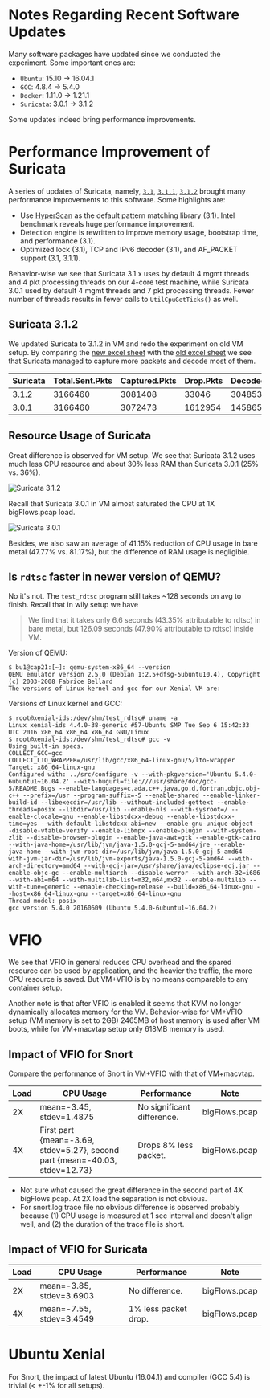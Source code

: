 Notes Regarding Recent Software Updates
=======================================

Many software packages have updated since we conducted the experiment. Some important ones are:

 * `Ubuntu`: 15.10 -> 16.04.1
 * `GCC`: 4.8.4 -> 5.4.0
 * `Docker`: 1.11.0 -> 1.21.1
 * `Suricata`: 3.0.1 -> 3.1.2

Some updates indeed bring performance improvements.

# Performance Improvement of Suricata

A series of updates of Suricata, namely, [`3.1`](https://suricata-ids.org/2016/06/20/suricata-3-1-released/), [`3.1.1`](https://suricata-ids.org/2016/07/13/suricata-3-1-1-released/), [`3.1.2`](https://suricata-ids.org/2016/09/07/suricata-3-1-2-released/) brought many performance improvements to this software. Some highlights are:

* Use [HyperScan](http://www.intel.com/content/dam/www/public/us/en/documents/solution-briefs/hyperscan-suricata-solution-brief.pdf) as the default pattern matching library (3.1). Intel benchmark reveals huge performance improvement.
* Detection engine is rewritten to improve memory usage, bootstrap time, and performance (3.1).
* Optimized lock (3.1), TCP and IPv6 decoder (3.1), and AF_PACKET support (3.1, 3.1.1).

Behavior-wise we see that Suricata 3.1.x uses by default 4 mgmt threads and 4 pkt processing threads on our 4-core test machine, while Suricata 3.0.1 used by default 4 mgmt threads and 7 pkt processing threads. Fewer number of threads results in fewer calls to `UtilCpuGetTicks()` as well.

## Suricata 3.1.2

We updated Suricata to 3.1.2 in VM and redo the experiment on old VM setup. By comparing the [new excel sheet](https://github.com/xybu/cs590-nfv/blob/master/data/suricata_v312/vm%2CbigFlows.pcap%2C4%2Cem2%2Cenp34s0%2C1%2C2g%2C4%2C0-3%2C5%2Csuricata-vm%2Cdhcp%2Ceth1%2C1%2Ceve.xlsx) with the [old excel sheet](https://github.com/xybu/cs590-nfv/blob/master/experiments/suricata/data/vm%2CbigFlows.pcap%2C4%2Cem2%2Cenp34s0%2C4%2C2g%2C4%2C0-3%2C5%2Csuricata-vm%2Cdhcp%2Ceth1%2C1%2Ceve.xlsx) we see that Suricata managed to capture more packets and decode most of them.

| Suricata | Total.Sent.Pkts | Captured.Pkts | Drop.Pkts | Decoded.Pkts | Decoded.KB |
|----------|-----------------|---------------|-----------|--------------|------------|
|   3.1.2  |   3166460       |    3081408    |   33046   |    3048538   | 1331173.01 |
|   3.0.1  |   3166460       |    3072473    |  1612954  |    1458653   | 546008.40  |

## Resource Usage of Suricata

Great difference is observed for VM setup. We see that Suricata 3.1.2 uses much less CPU resource and about 30% less RAM than Suricata 3.0.1 (25% vs. 36%).

![Suricata 3.1.2](https://rawgithub.com/xybu/cs590-nfv/master/data/suricata312_vm_4x_cpu_ram.svg)

Recall that Suricata 3.0.1 in VM almost saturated the CPU at 1X bigFlows.pcap load.

![Suricata 3.0.1](https://rawgithub.com/xybu/cs590-nfv/master/data/suricata301_vm_4x_cpu_ram.svg)

Besides, we also saw an average of 41.15% reduction of CPU usage in bare metal (47.77% vs. 81.17%), but the difference of RAM usage is negligible.

## Is `rdtsc` faster in newer version of QEMU?

No it's not. The `test_rdtsc` program still takes ~128 seconds on avg to finish. Recall that in wily setup we have

> We find that it takes only 6.6 seconds (43.35% attributable to rdtsc) in bare metal, 
> but 126.09 seconds (47.90% attributable to rdtsc) inside VM.

Version of QEMU:

```
$ bu1@cap21:[~]: qemu-system-x86_64 --version
QEMU emulator version 2.5.0 (Debian 1:2.5+dfsg-5ubuntu10.4), Copyright (c) 2003-2008 Fabrice Bellard
The versions of Linux kernel and gcc for our Xenial VM are:
```

Versions of Linux kernel and GCC:

```
$ root@xenial-ids:/dev/shm/test_rdtsc# uname -a
Linux xenial-ids 4.4.0-38-generic #57-Ubuntu SMP Tue Sep 6 15:42:33 UTC 2016 x86_64 x86_64 x86_64 GNU/Linux
$ root@xenial-ids:/dev/shm/test_rdtsc# gcc -v
Using built-in specs.
COLLECT_GCC=gcc
COLLECT_LTO_WRAPPER=/usr/lib/gcc/x86_64-linux-gnu/5/lto-wrapper
Target: x86_64-linux-gnu
Configured with: ../src/configure -v --with-pkgversion='Ubuntu 5.4.0-6ubuntu1~16.04.2' --with-bugurl=file:///usr/share/doc/gcc-5/README.Bugs --enable-languages=c,ada,c++,java,go,d,fortran,objc,obj-c++ --prefix=/usr --program-suffix=-5 --enable-shared --enable-linker-build-id --libexecdir=/usr/lib --without-included-gettext --enable-threads=posix --libdir=/usr/lib --enable-nls --with-sysroot=/ --enable-clocale=gnu --enable-libstdcxx-debug --enable-libstdcxx-time=yes --with-default-libstdcxx-abi=new --enable-gnu-unique-object --disable-vtable-verify --enable-libmpx --enable-plugin --with-system-zlib --disable-browser-plugin --enable-java-awt=gtk --enable-gtk-cairo --with-java-home=/usr/lib/jvm/java-1.5.0-gcj-5-amd64/jre --enable-java-home --with-jvm-root-dir=/usr/lib/jvm/java-1.5.0-gcj-5-amd64 --with-jvm-jar-dir=/usr/lib/jvm-exports/java-1.5.0-gcj-5-amd64 --with-arch-directory=amd64 --with-ecj-jar=/usr/share/java/eclipse-ecj.jar --enable-objc-gc --enable-multiarch --disable-werror --with-arch-32=i686 --with-abi=m64 --with-multilib-list=m32,m64,mx32 --enable-multilib --with-tune=generic --enable-checking=release --build=x86_64-linux-gnu --host=x86_64-linux-gnu --target=x86_64-linux-gnu
Thread model: posix
gcc version 5.4.0 20160609 (Ubuntu 5.4.0-6ubuntu1~16.04.2)
```

# VFIO

We see that VFIO in general reduces CPU overhead and the spared resource can be used by application, and the heavier the traffic, the more CPU resource is saved. But VM+VFIO is by no means comparable to any container setup.

Another note is that after VFIO is enabled it seems that KVM no longer dynamically allocates memory for the VM. Behavior-wise for VM+VFIO setup (VM memory is set to 2GB) 2465MB of host memory is used after VM boots, while for VM+macvtap setup only 618MB memory is used.

## Impact of VFIO for Snort

Compare the performance of Snort in VM+VFIO with that of VM+macvtap. 

| Load | CPU Usage                | Performance                    | Note                 |
|------|--------------------------|--------------------------------|----------------------|
|  2X  | mean=-3.45, stdev=1.4875 | No significant difference.     | bigFlows.pcap        |
|  4X  | First part {mean=-3.69, stdev=5.27}, second part {mean=-40.03, stdev=12.73} | Drops 8% less packet. | bigFlows.pcap  |

 * Not sure what caused the great difference in the second part of 4X bigFlows.pcap. At 2X load the separation is not obvious.
 * For snort.log trace file no obvious difference is observed probably because (1) CPU usage is measured at 1 sec interval and doesn't align well, and (2) the duration of the trace file is short.

## Impact of VFIO for Suricata

| Load | CPU Usage                | Performance                    | Note                 |
|------|--------------------------|--------------------------------|----------------------|
|  2X  | mean=-3.85, stdev=3.6903 | No difference.                 | bigFlows.pcap        |
|  4X  | mean=-7.55, stdev=3.4549 | 1% less packet drop.           | bigFlows.pcap        |

# Ubuntu Xenial

For Snort, the impact of latest Ubuntu (16.04.1) and compiler (GCC 5.4) is trivial (< +-1% for all setups).
